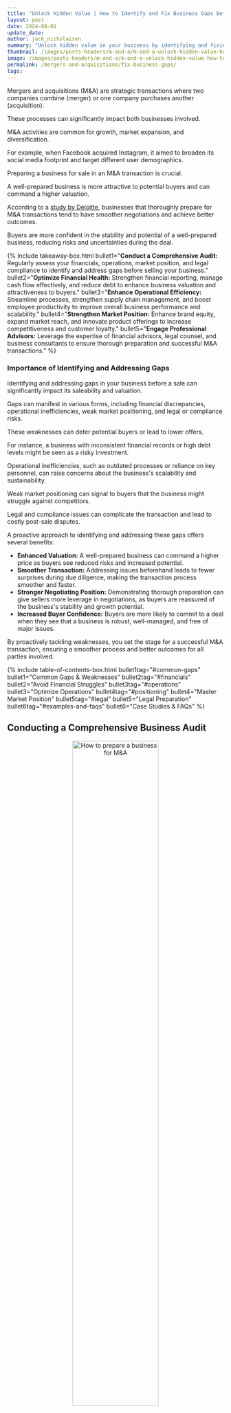 ```yaml
---
title: "Unlock Hidden Value | How to Identify and Fix Business Gaps Before a Sale"
layout: post
date: 2024-08-01
update_date: 
author: jack_nicholaisen
summary: "Unlock hidden value in your business by identifying and fixing gaps before a sale. Enhance valuation, streamline processes, and ensure a successful transaction."
thumbnail: /images/posts-headers/m-and-a/m-and-a-unlock-hidden-value-how-to-identify-and-fix-business-gaps-before-a-sale-header.png
image: /images/posts-headers/m-and-a/m-and-a-unlock-hidden-value-how-to-identify-and-fix-business-gaps-before-a-sale-header.png
permalink: /mergers-and-acquisitions/fix-business-gaps/
tags: 
---
```


Mergers and acquisitions (M&A) are strategic transactions where two companies combine (merger) or one company purchases another (acquisition). 

These processes can significantly impact both businesses involved. 

M&A activities are common for growth, market expansion, and diversification. 

For example, when Facebook acquired Instagram, it aimed to broaden its social media footprint and target different user demographics.

Preparing a business for sale in an M&A transaction is crucial. 

A well-prepared business is more attractive to potential buyers and can command a higher valuation. 

According to a <a href="https://www.deloitte.com/an/en/services/tax/services/m-and-a-tax-due-diligence-tax-structuring.html" target="_blank">study by Deloitte</a>, businesses that thoroughly prepare for M&A transactions tend to have smoother negotiations and achieve better outcomes. 

Buyers are more confident in the stability and potential of a well-prepared business, reducing risks and uncertainties during the deal.

{% include takeaway-box.html bullet1="<b>Conduct a Comprehensive Audit:</b> Regularly assess your financials, operations, market position, and legal compliance to identify and address gaps before selling your business." bullet2="<b>Optimize Financial Health:</b> Strengthen financial reporting, manage cash flow effectively, and reduce debt to enhance business valuation and attractiveness to buyers." bullet3="<b>Enhance Operational Efficiency:</b> Streamline processes, strengthen supply chain management, and boost employee productivity to improve overall business performance and scalability." bullet4="<b>Strengthen Market Position:</b> Enhance brand equity, expand market reach, and innovate product offerings to increase competitiveness and customer loyalty." bullet5="<b>Engage Professional Advisors:</b> Leverage the expertise of financial advisors, legal counsel, and business consultants to ensure thorough preparation and successful M&A transactions." %}

### Importance of Identifying and Addressing Gaps

Identifying and addressing gaps in your business before a sale can significantly impact its saleability and valuation. 

Gaps can manifest in various forms, including financial discrepancies, operational inefficiencies, weak market positioning, and legal or compliance risks. 

These weaknesses can deter potential buyers or lead to lower offers.

For instance, a business with inconsistent financial records or high debt levels might be seen as a risky investment. 

Operational inefficiencies, such as outdated processes or reliance on key personnel, can raise concerns about the business's scalability and sustainability.

Weak market positioning can signal to buyers that the business might struggle against competitors.

Legal and compliance issues can complicate the transaction and lead to costly post-sale disputes.

A proactive approach to identifying and addressing these gaps offers several benefits:

- **Enhanced Valuation:** A well-prepared business can command a higher price as buyers see reduced risks and increased potential.
- **Smoother Transaction:** Addressing issues beforehand leads to fewer surprises during due diligence, making the transaction process smoother and faster.
- **Stronger Negotiating Position:** Demonstrating thorough preparation can give sellers more leverage in negotiations, as buyers are reassured of the business's stability and growth potential.
- **Increased Buyer Confidence:** Buyers are more likely to commit to a deal when they see that a business is robust, well-managed, and free of major issues.

By proactively tackling weaknesses, you set the stage for a successful M&A transaction, ensuring a smoother process and better outcomes for all parties involved.

{% include table-of-contents-box.html bullet1tag="#common-gaps" bullet1="Common Gaps & Weaknesses" bullet2tag="#financials" bullet2="Avoid Financial Struggles" bullet3tag="#operations" bullet3="Optimize Operations" bullet4tag="#positioning" bullet4="Master Market Position" bullet5tag="#legal" bullet5="Legal Preparation" bullet6tag="#examples-and-faqs" bullet6="Case Studies & FAQs" %}

## Conducting a Comprehensive Business Audit

<center>
<img alt="How to prepare a business for M&A" src="/images/content/audit.png" title="Business audit checklist before selling" style="width: 63%; height: 63%">
</center>

### Financial Health Check

A thorough financial health check is the cornerstone of preparing your business for sale. 

Start by assessing your financial statements and cash flow. 

Review your balance sheet, income statement, and cash flow statement to ensure they reflect the true financial status of your business. 

Consistent and accurate financial records build trust with potential buyers.

Ensuring your financial records are up-to-date and precise is crucial.

Inaccurate or outdated records can raise red flags during the due diligence process.

Regular audits and bookkeeping help maintain this accuracy.

Using tools like QuickBooks or Xero can streamline this process and ensure you keep accurate records.

A well-managed financial system also highlights your business’s profitability and growth potential.

According to a <a href="https://hbr.org/2011/03/the-big-idea-the-new-ma-playbook" target="_blank">Harvard Business Review article</a>, businesses with transparent financials are more likely to attract buyers and secure better deals.

### Operational Efficiency Analysis

Next, evaluate your business processes and workflows.

Identify bottlenecks and inefficiencies that could hinder productivity.

An efficient operation not only improves your bottom line but also makes your business more attractive to potential buyers.

Conduct a detailed analysis of your operations.

Look for areas where processes can be streamlined or automated.

For example, integrating software solutions like <a href="https://slack.com/" target="_blank">Slack</a> for communication or <a href="https://trello.com/" target="_blank">Trello</a> for project management can significantly improve efficiency.

Operational efficiency translates to cost savings and higher productivity, which are appealing to buyers.

A report by <a href="https://www.ey.com/en_gl/insights/strategy/digital-investment-report" target="_blank">EY Parthenon</a> found that businesses investing in digital tools and process improvements see a substantial increase in operational performance and value.

### Market Position and Competitive Analysis

Review your market share and the competitive landscape. 

Understanding where your business stands in the market helps identify strengths and areas for improvement. 

Analyze your competitors and determine what sets your business apart.

Customer perceptions and brand positioning are also vital.

Use surveys and feedback tools to gather insights on how customers view your brand.

Tools like <a href="https://www.surveymonkey.com/" target="_blank">SurveyMonkey</a> can be helpful in collecting and analyzing customer feedback.

Enhancing your market position makes your business more appealing.

Buyers look for companies with a strong brand and a loyal customer base.

According to <a href="https://www.deloitte.com/an/en/services/tax/services/m-and-a-tax-due-diligence-tax-structuring.html" target="_blank">Deloitte</a>, businesses with a solid market position and clear value proposition tend to perform better in M&A transactions.

### Legal and Compliance Review

Ensure all legal documents are in order.

This includes contracts, leases, intellectual property documents, and any other legal agreements.

Verifying compliance with industry regulations is also essential.

Non-compliance can lead to fines and legal issues, which can deter buyers.

Conduct regular legal audits to identify and address any potential issues.

Hiring a legal expert or using legal management software like <a href="https://www.clio.com/" target="_blank">Clio</a> can help streamline this process.

Having a clean legal and compliance record provides peace of mind to buyers.
<a id="common-gaps"> 

It shows that the business is well-managed and free from legal entanglements.

Our <a href="https://www.businessinitiative.org/mergers-and-acquisitions/sale-readiness-checklist/" target="_blank">Sale Readiness Checklist</a> highlights the importance of legal readiness in making a business more attractive and easier to sell.

## Identifying Common Gaps and Weaknesses

<center>
<img alt="Key areas to assess before selling a business" src="/images/content/mind-the-gap.png" title="How to conduct a financial audit before selling a business" style="width: 63%; height: 63%">
</center>

### Financial Discrepancies

Financial discrepancies are one of the most common issues that can affect the sale of a business. 

Common financial red flags include inconsistent or inaccurate financial statements, unexplained variances in revenue and expenses, and high levels of debt. 

These discrepancies can significantly impact buyer confidence and valuation.

Buyers look for businesses with clear, transparent financial records.

Inaccurate or misleading financial information can raise doubts about the business’s profitability and future prospects.

According to a <a href="https://hbr.org/2011/03/the-big-idea-the-new-ma-playbook" target="_blank">Harvard Business Review article</a>, buyers are more likely to negotiate lower prices or walk away from deals if they discover financial irregularities during due diligence.

**Key Financial Red Flags:**
- Inconsistent revenue reports
- Unexplained expenses
- High debt levels
- Poor cash flow management

Addressing these financial gaps involves regular audits, transparent reporting, and effective debt management.

Using financial management tools like <a href="https://quickbooks.intuit.com/" target="_blank">QuickBooks</a> or <a href="https://www.xero.com/" target="_blank">Xero</a> can help maintain accurate records and improve overall financial health.

### Operational Inefficiencies

Operational inefficiencies can severely impact a business’s scalability and integration, making it less attractive to potential buyers.

Common areas where businesses often fall short include outdated processes, reliance on manual tasks, and inadequate technology infrastructure.

Operational inefficiencies lead to higher costs and lower productivity.

For example, businesses that rely on manual inventory management may face stockouts or overstocking, leading to lost sales or increased holding costs.

Implementing modern solutions like <a href="https://www.sap.com/index.html" target="_blank">SAP</a> or <a href="https://www.oracle.com/" target="_blank">Oracle</a> for enterprise resource planning can streamline operations and enhance efficiency.

**Common Operational Inefficiencies:**
- Manual processes
- Outdated technology
- Poor supply chain management
- Inadequate employee training

By addressing these inefficiencies, businesses can improve productivity and reduce operational costs, making them more attractive to buyers.

A study by <a href="https://www.ey.com/en_gl/insights/strategy/digital-investment-report" target="_blank">EY Parthenon</a> found that businesses investing in digital tools and process improvements see a significant increase in operational performance and value.

### Market Positioning Issues

Weak market positioning can deter potential buyers as it indicates the business may struggle to compete in its industry.

Signs of weak market positioning include declining market share, poor customer perceptions, and lack of brand recognition.

Market positioning issues can result from inadequate marketing strategies, ineffective customer engagement, or failure to innovate.

For example, a business that doesn’t keep up with market trends or customer preferences may lose relevance.

Conducting a thorough market analysis and leveraging tools like <a href="https://www.surveymonkey.com/" target="_blank">SurveyMonkey</a> to gather customer feedback can provide valuable insights.

**Signs of Weak Market Positioning:**
- Declining market share
- Negative customer feedback
- Lack of brand visibility
- Inadequate marketing strategies

Enhancing market positioning involves strengthening brand equity, improving customer engagement, and staying ahead of industry trends.

According to <a href="https://www.deloitte.com/an/en/services/tax/services/m-and-a-tax-due-diligence-tax-structuring.html" target="_blank">Deloitte</a>, businesses with a strong market position and clear value proposition are more attractive to buyers and tend to perform better in M&A transactions.

<p>
<b>➤ MORE: </b> <a href="https://www.businessinitiative.org/business-tips/usp-unique-selling-proposition/" target="_blank">Develop a USP to separate yourself from the pack & attract loyal customers!
</a>
</p>

### Legal and Compliance Risks

Legal and compliance risks can complicate M&A transactions and deter potential buyers.

Typical legal issues in M&A include unresolved lawsuits, unclear ownership of intellectual property, and non-compliance with industry regulations.

Clear and compliant legal standing is essential for a smooth transaction.

Legal issues can lead to costly disputes and delay the sale process.

Ensuring all legal documents are in order and verifying compliance with relevant regulations is crucial.

Using legal management software like <a href="https://www.clio.com/" target="_blank">Clio</a> can help manage and track legal obligations.

**Typical Legal Issues in M&A:**
- Unresolved lawsuits
- Unclear IP ownership
- Non-compliance with regulations
- Incomplete legal documentation
<a id="financials"> 

Addressing legal and compliance risks provides peace of mind to buyers and smoothens the transaction process.

Our breakdown on <a href="https://www.businessinitiative.org/mergers-and-acquisitions/due-diligence/litigation-and-legal/" target="_blank">Legal Due Diligence in M&A</a> highlights the importance of legal readiness in making a business more attractive and easier to sell.

## Strategies for Addressing Financial Gaps

<center>
<img alt="Financial indicators to monitor before selling a business" src="/images/content/brainstorming.png" title="How to optimize financial health before a business sale" style="width: 63%; height: 63%">
</center>

### Strengthening Financial Reporting

Strengthening financial reporting is critical for any business preparing for sale.

Implementing robust financial reporting systems ensures accuracy and transparency.

Use tools like <a href="https://quickbooks.intuit.com/" target="_blank">QuickBooks</a> or <a href="https://www.xero.com/" target="_blank">Xero</a> to streamline your financial processes.

These systems help maintain precise records and provide detailed insights into your financial health.

Regular financial audits and reviews are essential.

Conducting internal audits periodically helps identify discrepancies and areas needing improvement.

Hiring an external auditor can offer an unbiased view of your financial statements.

This not only increases credibility but also builds trust with potential buyers.

According to a <a href="https://hbr.org/2011/03/the-big-idea-the-new-ma-playbook" target="_blank">Harvard Business Review article</a>, businesses with transparent and accurate financial reporting attract more buyers and secure better deals.

**Benefits of Strengthening Financial Reporting:**
- Enhanced accuracy and transparency
- Increased buyer confidence
- Better valuation and negotiation leverage

### Improving Cash Flow Management

Cash flow is the lifeblood of any business.

Optimizing cash flow management ensures you have sufficient liquidity to meet your obligations and invest in growth opportunities.

Start by forecasting your cash flow to anticipate and manage cash needs.

Tools like <a href="https://floatapp.com/" target="_blank">Float</a> can help create accurate cash flow projections.

Strategies for optimizing cash flow include tightening your receivables process, managing payables strategically, and reducing unnecessary expenses.

Encourage customers to pay promptly by offering discounts for early payments.

Negotiate extended payment terms with suppliers to maintain a healthy cash flow.

According to <a href="https://www.investopedia.com/terms/c/cashflow.asp" target="_blank">Investopedia</a>, businesses with strong cash flow management are more attractive to buyers because they demonstrate financial stability and operational efficiency.

**Key Cash Flow Management Strategies:**
1. Tighten receivables process

2. Manage payables strategically

3. Reduce unnecessary expenses

Improving cash flow management ensures your business remains liquid and financially stable, making it more appealing to potential buyers.

### Reducing Debt and Improving Creditworthiness

High levels of debt can deter potential buyers.

Reducing business debt enhances your creditworthiness and financial stability.

Start by assessing your current debt levels and identifying areas where you can cut costs.

Consider refinancing high-interest debt to reduce interest expenses.

Develop a debt reduction plan.

Prioritize paying off high-interest debts first, then gradually eliminate other debts.

Maintaining a healthy debt-to-equity ratio is crucial.

This article from <a href="https://www.forbes.com/advisor/credit-score/business-credit-scores/" target="_blank">Forbes</a> suggests that businesses with lower debt levels and better credit profiles attract more buyers and secure better terms during the sale.

**Steps to Reduce Debt:**
1. Assess current debt levels

2. Refinance high-interest debt

3. Prioritize debt repayment

Improving your business's credit profile involves consistent, timely payments and maintaining low credit utilization.

This boosts your credit score and demonstrates financial responsibility, which is highly attractive to buyers.

**Benefits of Reducing Debt and Improving Creditworthiness:**
- Enhanced financial stability
- Increased buyer interest
- Better sale terms and valuation
<a id="operations"> 

By focusing on strengthening financial reporting, improving cash flow management, and reducing debt, you can address financial gaps effectively.

These strategies not only prepare your business for a successful sale but also enhance its overall financial health and attractiveness to buyers.

## Enhancing Operational Efficiency

<center>
<img alt="How to automate business processes for efficiency" src="/images/content/manufacturing.png" title="Streamlining business processes before a sale" style="width: 63%; height: 63%">
</center>

### Streamlining Business Processes

Streamlining business processes is crucial for improving operational efficiency.

Start by identifying and eliminating inefficiencies in your current workflows.

This can be done through a thorough process audit.

Look for bottlenecks, redundant tasks, and areas where manual processes can be automated.

According to <a href="https://www.ey.com/en_gl/insights/strategy/digital-investment-report" target="_blank">EY Parthenon</a>, businesses that adopt digital tools and automation see significant improvements in productivity and cost savings.

**Steps to Streamline Processes:**
1. Conduct a process audit

2. Identify bottlenecks and redundant tasks

3. Automate manual processes using tools like <a href="https://trello.com/" target="_blank">Trello</a> or <a href="https://asana.com/" target="_blank">Asana</a>

Implementing best practices and automation can lead to significant time and cost savings.

For example, automating invoicing and payment processes can reduce errors and ensure timely payments, enhancing overall cash flow management.

By streamlining operations, you create a more efficient and scalable business model, which is highly attractive to potential buyers.

**Benefits of Streamlining Business Processes:**
1. Increased productivity

2. Reduced operational costs

3. Enhanced scalability

### Strengthening Supply Chain Management

Effective supply chain management is essential for operational efficiency.

Evaluate your current supply chain to identify areas for optimization.

This includes assessing supplier reliability, inventory management, and logistics.

Building resilience and reliability into your supply chain ensures that your business can withstand disruptions.

Diversifying suppliers and maintaining adequate inventory levels can prevent stockouts and reduce dependency on single sources.

Using tools like <a href="https://www.sap.com/index.html" target="_blank">SAP</a> for supply chain management can help monitor and optimize supply chain performance.

**Key Areas for Supply Chain Optimization:**
1. Supplier reliability

2. Inventory management

3. Logistics efficiency

Strengthening your supply chain not only improves operational efficiency but also enhances customer satisfaction by ensuring timely delivery of products.

According to a study from <a href="https://www2.deloitte.com/us/en/pages/operations/solutions/supply-chain-strategy-operations-services.html" target="_blank">Deloitte</a>, businesses with robust supply chain management practices experience fewer disruptions and achieve higher operational efficiency.

**Benefits of Strengthening Supply Chain Management:**
1. Increased reliability and resilience

2. Improved inventory management

3. Enhanced customer satisfaction

### Improving Employee Productivity and Morale

Employee productivity and morale directly impact operational efficiency.

Investing in employee training and development programs can significantly boost productivity.

Provide regular training sessions to keep employees updated on the latest industry trends and best practices.

Platforms like <a href="https://www.linkedin.com/learning/" target="_blank">LinkedIn Learning</a> offer a wide range of courses that can help employees enhance their skills.

Creating a positive and productive workplace culture is equally important.

Recognize and reward employee achievements to boost morale.

Encourage open communication and provide opportunities for career growth.

According to <a href="https://www.gallup.com/workplace/236927/employee-engagement-drives-growth.aspx" target="_blank">Gallup</a>, businesses with highly engaged employees experience 21% higher profitability.

**Strategies for Improving Employee Productivity and Morale:**
1. Invest in training and development programs

2. Recognize and reward achievements

3. Foster a positive workplace culture

Improving employee productivity and morale not only enhances operational efficiency but also creates a more dynamic and motivated workforce.

This can lead to higher retention rates and attract potential buyers who value a strong and committed team.

**Benefits of Improving Employee Productivity and Morale:**
1. Increased productivity

2. Higher employee engagement and retention

3. Enhanced business attractiveness to buyers
<a id="positioning"> 

By streamlining business processes, strengthening supply chain management, and improving employee productivity and morale, you can significantly enhance operational efficiency.

These strategies not only prepare your business for a successful sale but also contribute to its long-term growth and success.

## Strengthening Market Position

<center>
<img alt="How to strengthen market position before selling" src="/images/content/overtake.png" title="Competitive analysis for business sale preparation" style="width: 63%; height: 63%">
</center>

### Enhancing Brand Equity

Enhancing brand equity involves building and maintaining a strong brand image.

A strong brand resonates with customers and distinguishes your business from competitors.

Start by defining your brand’s <a href="https://www.businessinitiative.org/business-tips/usp-unique-selling-proposition/" target="_blank">unique value proposition</a>.

What makes your business special? 

Use this to craft a compelling brand story.

Effective marketing and public relations strategies play a crucial role in enhancing brand equity.

Consistent messaging across all channels helps build a recognizable and trustworthy brand.

Engage with your audience through social media, email marketing, and public relations campaigns.

According to a <a href="https://www.nielsen.com/insights/2015/global-trust-in-advertising-2015/" target="_blank">Nielsen report</a>, 83% of consumers say they completely or somewhat trust the recommendations of friends and family. 

These credible referrences then lead directly to sales which boost reputation.

**Key Strategies for Enhancing Brand Equity:**
- Define your unique value proposition
- Maintain consistent messaging
- Engage with your audience through multiple channels

By enhancing brand equity, you increase customer loyalty and brand recognition, which can significantly <a href="https://www.businessinitiative.org/business-tips/customer-loyalty/" target="_blank">boost your business's appeal to potential buyers</a>.

**Benefits of Enhancing Brand Equity:**
- Increased customer loyalty
- Higher brand recognition
- Greater business valuation

### Expanding Market Reach

Expanding market reach involves exploring new markets and customer segments.

This can be achieved by diversifying your product or service offerings or by entering new geographic markets.

Conduct market research to identify potential opportunities and tailor your strategies accordingly.

Leveraging digital marketing and e-commerce is essential for expanding market reach.

Utilize tools like Google Analytics to understand customer behavior and preferences.

Invest in search engine optimization (SEO) and social media marketing to increase your online presence.

According to a <a href="https://www.statista.com/topics/1176/online-advertising/" target="_blank">Statista report</a>, digital advertising spending in the U.S. is projected to reach $450 billion by 2028, reflecting its growing importance in reaching new customers.

**Key Strategies for Expanding Market Reach:**
1. Conduct market research

2. Diversify product or service offerings

3. Invest in digital marketing and e-commerce

Expanding your market reach not only increases revenue but also enhances your business's growth potential, making it more attractive to buyers.

**Benefits of Expanding Market Reach:**
1. Increased revenue

2. Enhanced growth potential

3. Greater attractiveness to buyers

### Innovating Product and Service Offerings

Innovating product and service offerings is crucial for staying competitive and meeting market demand.

Continuous improvement and innovation ensure that your business remains relevant and appealing to customers.

Regularly review your product or service portfolio and identify areas for enhancement or expansion.

Aligning offerings with market demand requires staying informed about industry trends and customer preferences.

Use tools like <a href="https://www.surveymonkey.com/" target="_blank">SurveyMonkey</a> to gather feedback and insights from your customers.

Implementing their suggestions can lead to more customer-centric innovations.

**Key Strategies for Innovating Offerings:**
1. Regularly review and update product/service portfolio

2. Gather and act on customer feedback

3. Stay informed about industry trends

Innovation drives customer satisfaction and loyalty, which are critical for long-term success.

Here’s a similar statistic based on the provided article:

A report from <a href="https://www.pwc.com/gx/en/industries/consumer-markets/consumer-insights-survey.html" target="_blank">PwC</a> reveals that 55% of consumers rank search engines as their top source for pre-purchase information, highlighting the critical role of online search in consumer decision-making.

**Benefits of Innovating Product and Service Offerings:**
1. Increased customer satisfaction and loyalty

2. Enhanced competitiveness

3. Sustained business growth
<a id="legal"> 

By enhancing brand equity, expanding market reach, and innovating product and service offerings, you strengthen your market position.

These strategies not only prepare your business for a successful sale but also contribute to its long-term growth and resilience.

## Ensuring Legal and Compliance Readiness

<center>
<img alt="Importance of legal audits in M&A transactions" src="/images/content/legal-binding.png" title="Legal documentation checklist for selling a business" style="width: 63%; height: 63%">
</center>

### Conducting Legal Audits

Conducting regular legal audits is essential for ensuring your business is legally sound and ready for a sale.

Legal audits involve a thorough review of all legal documents, contracts, and compliance records.

Regular legal health checks can help identify and address potential legal issues proactively, preventing costly disputes during the sale process.

Legal audits should cover all aspects of your business, including employment contracts, supplier agreements, and customer contracts.

Hiring an experienced legal professional or using legal management software like <a href="https://www.clio.com/" target="_blank">Clio</a> can streamline this process.

Our <a href="https://www.businessinitiative.org/mergers-and-acquisitions/sale-readiness-checklist/" target="_blank">Sale Readiness Checklist</a> shows how businesses that conduct regular legal audits are better prepared for M&A transactions and face fewer legal hurdles.

**Key Steps in Conducting Legal Audits:**
1. Review all contracts and agreements

2. Ensure compliance with industry regulations

3. Address any potential legal issues proactively

By conducting regular legal audits, you ensure your business is legally compliant and reduce the risk of legal complications during the sale.

**Benefits of Conducting Legal Audits:**
1. Increased legal compliance

2. Reduced risk of legal disputes

3. Smoother M&A transactions

### Strengthening Compliance Framework

Strengthening your compliance framework is crucial for maintaining legal and regulatory compliance.

Implementing robust compliance policies ensures that your business adheres to all relevant laws and regulations.

This includes industry-specific regulations, labor laws, and environmental standards.

Training employees on compliance standards is vital.

Regular training sessions can help employees understand and adhere to compliance policies.

Using training platforms like <a href="https://www.linkedin.com/learning/" target="_blank">LinkedIn Learning</a> can provide comprehensive compliance training for your team.

According to our <a href="https://www.businessinitiative.org/mergers-and-acquisitions/risk-mitigation/" target="_blank">Guide to Risk Management</a>, businesses with strong compliance frameworks are better equipped to manage regulatory risks and avoid penalties.

**Key Strategies for Strengthening Compliance Framework:**
1. Implement robust compliance policies

2. Conduct regular employee training

3. Monitor and update compliance practices

A strong compliance framework not only ensures legal adherence but also enhances your business's reputation and attractiveness to buyers.

**Benefits of Strengthening Compliance Framework:**
1. Improved regulatory adherence

2. Enhanced business reputation

3. Increased attractiveness to buyers

### Securing Intellectual Property

Securing intellectual property (IP) is critical for <a href="https://www.businessinitiative.org/corporation/intellectual-property/" target="_blank">protecting your business's valuable assets</a>.

Intellectual property includes patents, trademarks, and copyrights.

Protecting these assets is essential for maintaining your business's competitive edge and value.

Start by identifying all your business's IP assets.

This includes inventions, brand names, logos, and proprietary content.

Protect these assets through appropriate legal measures, such as registering patents and trademarks.

Tools like <a href="https://www.legalzoom.com/" target="_blank">LegalZoom</a> can help with the registration process.

The importance of IP in business valuation cannot be overstated.

According to a <a href="https://www.linkedin.com/pulse/strategic-value-patents-diversifying-organization-resilience-oxche/" target="_blank">Linkedin</a>, businesses with well-protected IP assets have higher valuations and attract more buyers.

Buyers view IP as a valuable asset that can provide a competitive advantage and drive future growth.

**Key Steps in Securing Intellectual Property:**
1. Identify all IP assets

2. Register patents, trademarks, and copyrights

3. Monitor and enforce IP rights

Securing your IP assets ensures they remain protected and enhances your business's overall value and attractiveness to potential buyers.

**Benefits of Securing Intellectual Property:**
1. Protection of valuable assets

2. Increased business valuation

3. Enhanced competitive edge

By conducting legal audits, strengthening your compliance framework, and securing intellectual property, you can ensure your business is legally and compliance-ready for a sale.

These strategies not only prepare your business for a successful M&A transaction but also enhance its overall value and attractiveness to buyers.

## Engaging Professional Advisors

<center>
<img alt="Role of financial advisors in business sales" src="/images/content/financial-planning.png" title="Importance of expert guidance in business transactions" style="width: 63%; height: 63%">
</center>

### Role of Financial Advisors and Accountants

Engaging financial advisors and accountants is crucial when preparing your business for sale.

Expert financial guidance ensures your business is in top financial health, making it more attractive to buyers.

Financial advisors help optimize your financial statements, manage cash flow, and reduce debt.

They also assist in creating accurate financial projections that appeal to potential buyers.

Selecting the right financial advisors is essential.

Look for advisors with experience in your industry and a proven track record in M&A transactions.

According to an article from <a href="https://hbr.org/2011/03/the-big-idea-the-new-ma-playbook" target="_blank">Harvard Business Review</a>, businesses that work with experienced financial advisors tend to secure better deals and face fewer financial surprises during the sale process.

**Key Benefits of Engaging Financial Advisors:**
- Optimized financial statements
- Improved cash flow management
- Accurate financial projections

**Selecting the Right Financial Advisors:**
- Seek industry experience
- Check track records in M&A
- Ensure a good fit with your business

Engaging financial advisors and accountants not only enhances your financial health but also boosts buyer confidence and helps secure better sale terms.

**Benefits of Financial Advisors and Accountants:**
- Enhanced financial health
- Increased buyer confidence
- Better sale terms

### Benefits of Legal Counsel

Navigating the legal complexities of an M&A transaction requires professional legal counsel.

Experienced M&A lawyers can help you understand the legal implications of the sale, draft and review contracts, and ensure compliance with relevant regulations.

They also assist in identifying and addressing potential legal risks.

Choosing experienced M&A lawyers is critical.

Look for legal counsel with a deep understanding of your industry and a history of successful M&A transactions.

A study from <a href="https://www.deloitte.com/an/en/services/tax/services/m-and-a-tax-due-diligence-tax-structuring.html" target="_blank">Deloitte</a> found that businesses with professional legal support are better equipped to handle legal challenges and ensure a smoother transaction process.

**Key Benefits of Engaging Legal Counsel:**
- Understanding legal implications
- Drafting and reviewing contracts
- Ensuring regulatory compliance

**Tips for Choosing the Right M&A Lawyers:**
- Look for industry expertise
- Check track records in M&A
- Ensure good communication

Engaging professional legal counsel not only mitigates legal risks but also ensures a smooth and legally sound transaction.

**Benefits of Legal Counsel:**
- Mitigated legal risks
- Smooth transaction process
- Enhanced legal compliance

### Leveraging Business Consultants

Business consultants bring valuable external perspectives to identify and address gaps in your business.

They can offer insights into operational inefficiencies, market positioning issues, and strategic growth opportunities.

External business consulting helps you prepare your business for sale by ensuring it is attractive and ready for potential buyers.

The value of external business consulting lies in their ability to provide objective assessments and actionable recommendations.

Business consultants use tools and methodologies like SWOT analysis and market research to identify strengths, weaknesses, opportunities, and threats.

According to <a href="https://www.bedestined.com/insights/leverage-industry-insights-for-maximum-business-value/" target="_blank">Be Destined</a>, businesses that leverage external consulting see improved performance and higher valuations.

**Key Benefits of Leveraging Business Consultants:**
1. Objective business assessments

2. Actionable recommendations

3. Improved operational efficiency

**How Consultants Identify and Address Gaps:**
- Conduct SWOT analysis
- Perform market research
- Recommend strategic improvements

Engaging business consultants ensures that your business is well-prepared for sale, making it more attractive to buyers and increasing its overall value.

**Benefits of Business Consultants:**
1. Improved business performance

2. Higher valuations

3. Increased attractiveness to buyers
<a id="examples-and-faqs"> 

By engaging financial advisors, legal counsel, and business consultants, you can ensure your business is thoroughly prepared for sale.

These professionals provide expert guidance, mitigate risks, and enhance the overall value and attractiveness of your business to potential buyers.

## Case Studies and Success Stories

<center>
<img alt="Successful integration strategies in M&A" src="/images/content/success-favors-the-prepared.png" title="Real-life examples of business sale preparation" style="width: 63%; height: 63%">
</center>

By examining both successful and failed M&A deals, you can glean valuable lessons to prepare effectively for your own business transactions.

Successful M&A preparation involves thorough financial reporting, strong market positioning, operational efficiency, and strategic planning.

Avoiding common pitfalls such as cultural clashes, overvaluation, and integration challenges can lead to more favorable outcomes.

### Real-Life Examples of Successful M&A Preparation

Real-life examples of successful M&A preparation provide valuable insights into the strategies that lead to favorable outcomes.

<center>
<img alt="How Microsoft acquired LinkedIn successfully" src="/images/content/microsoft-linkedin.png" title="What we can learn from failed business mergers" style="width: 63%; height: 63%">
</center>

One notable example is the acquisition of <a href="https://www.forbes.com/sites/grantfeller/2016/06/14/this-is-the-real-reason-microsoft-bought-linkedin/" target="_blank">LinkedIn by Microsoft</a>.

This $26.2 billion deal in 2016 was successful due to LinkedIn's thorough preparation and robust business model.

LinkedIn had a clear market position, strong brand equity, and solid financial health.

These factors made the company an attractive acquisition target for Microsoft, which sought to expand its professional networking capabilities.

Key strategies in LinkedIn's preparation included:
- **Strong Financial Reporting:** LinkedIn maintained accurate and transparent financial records, boosting buyer confidence.
- **Market Positioning:** LinkedIn's established brand and large user base added significant value.
- **Operational Efficiency:** The company optimized its processes, ensuring scalability and smooth integration post-acquisition.

<center>
<img alt="Case studies of successful business sales" src="/images/content/disney-pixar.png" title="How to make your business more appealing to investors" style="width: 63%; height: 63%">
</center>

Another example is Disney's acquisition of Pixar in 2006.

<a href="https://brandpoets.com/2023/07/25/the-disney-pixar-merger-a-deep-dive-into-one-of-the-biggest-corporate-mergers-of-all-time/" target="_blank">Disney paid $7.4 billion to acquire Pixar</a>, aiming to revitalize its animation division.

Pixar's innovative culture, strong intellectual property portfolio, and efficient operations made it an ideal acquisition.

Disney's strategic move to maintain Pixar's operational independence post-acquisition ensured continued creativity and productivity.

**Key Takeaways:**
- **Thorough Preparation:** Accurate financial records and strong market positioning attract buyers.
- **Operational Efficiency:** Streamlined processes enhance scalability and integration.
- **Strategic Independence:** Maintaining operational independence can preserve company culture and innovation.

### Lessons Learned from Failed M&A Deals

Learning from failed M&A deals is equally, if not more important. 

<center>
<img alt="Lessons from AOL and Time Warner merger failure" src="/images/content/aol-time-warner.png" title="Engaging professional advisors for business sale
" style="width: 63%; height: 63%">
</center>

One infamous example is the merger of <a href="https://fortune.com/2015/01/10/15-years-later-lessons-from-the-failed-aol-time-warner-merger/" target="_blank">AOL and Time Warner</a> in 2000. 

Valued at $165 billion, this merger is often cited as **one of the worst in history**. 

The deal failed due to several key issues:
- **Cultural Clash:** The vastly different corporate cultures of AOL and Time Warner led to significant conflicts and inefficiencies.
- **Overvaluation:** AOL was overvalued during the dot-com bubble, leading to inflated expectations and eventual disappointment.
- **Integration Challenges:** The companies struggled to integrate operations, resulting in poor synergy and financial losses.

<center>
<img alt="Lessons from successful M&A deals" src="/images/content/logos/sprint-t-mobile-merger.png" title="How to fix business gaps for maximum value" style="width: 63%; height: 63%">
</center>

Another example is the attempted merger between <a href="https://www.cnet.com/tech/mobile/t-mobiles-sprint-merger-officially-approved-by-fcc/" target="_blank">Sprint and T-Mobile</a> in 2014, which failed due to regulatory hurdles and strategic misalignment.

The deal faced strong opposition from regulatory bodies concerned about reduced competition in the telecom industry.

Additionally, the companies had different strategic visions, making it difficult to align their operations and goals.

**Common Pitfalls and How to Avoid Them:**
- **Cultural Compatibility:** Ensure cultural alignment between merging companies to avoid conflicts.
- **Realistic Valuation:** Conduct thorough due diligence to avoid overvaluation and inflated expectations.
- **Integration Planning:** Develop a detailed integration plan to address potential operational challenges.

## FAQs - Frequently Asked Questions About Ensuring Your Business is Optimized to Sell

<center>
<img alt="Business FAQs" src="/images/content/faqs-section.png" title="Common Business Questions" style="width: 63%; height: 63%">
</center>

<br>

<link rel="stylesheet" href="/assets/css/faq-styles.css">

{% include faq-template.html faq_data="faq_mergers_and_acquisitions_unlock_hidden_value_fix_business_gaps_pre_sale" %}

<br>

## In Summary...

In this article, we explored the critical steps to identifying and addressing business gaps before a sale.

We discussed the importance of conducting a comprehensive business audit, identifying common gaps and weaknesses, and implementing strategies to address financial, operational, and market positioning issues.

We also highlighted the significance of ensuring legal and compliance readiness, engaging professional advisors, and learning from real-life case studies and success stories.

Preparing your business for a successful sale requires a proactive, growth-oriented approach.

By thoroughly addressing gaps and strengthening your business's overall health, you enhance its value and attractiveness to potential buyers.

The benefits of such preparation are manifold, including higher valuation, smoother transactions, and increased buyer confidence.

As you embark on this journey, remember that thorough preparation is the key to unlocking hidden value and achieving the best possible outcome in an M&A transaction.

<center>
<img alt="Enhancing brand recognition for business growth" src="/images/content/road-to-success.png" title="How to achieve a successful business transaction" style="width: 63%; height: 63%">
</center>

We encourage all business owners to take the first step by conducting a self-assessment.

Identify areas where your business may have gaps and start working on strategies to address them.

Use the tools and examples provided in our <a href="https://www.businessinitiative.org/mergers-and-acquisitions/due-diligence/checklist/" target="_blank">Due Diligence Checklist</a> as a guide to help you through the process.

### Invitation to Seek Professional Assistance

For those seeking professional guidance, Business Initiative offers expert advisory services tailored to your needs.

Whether you need financial advisors, legal counsel, or business consultants, we have the resources and contacts to assist you.

Visit our website to learn more about our services and <a href="https://calendly.com/businessinitiative/30-minute-consultation-call" target="_blank">schedule a consultation call</a>.

Use our <a href="https://www.businessinitiative.org/contact/" target="_blank">contact form</a> to reach out to us directly.

### Motivational Message for Future Growth

Remember, preparing your business for sale is not just about fixing gaps; it's an opportunity for growth and improvement.

Embrace this process with a positive mindset and view it as a chance to make your business stronger and more resilient.

By doing so, you set the stage for a successful sale and future growth.

For more insights and tips on business growth and M&A strategies, subscribe to our Initiative Newsletter.

Stay connected and follow us on X for the latest updates and expert advice.

Unlock hidden value in your business today.

<a href="https://calendly.com/businessinitiative/30-minute-consultation-call" target="_blank">Schedule a FREE 30-minute consultation</a> with Business Initiative and take the first step towards a successful sale.

<br>
<a href="https://twitter.com/intent/tweet?screen_name=BisInitiative&ref_src=twsrc%5Etfw" class="twitter-mention-button" data-size="large" data-show-count="false">Tweet to @BisInitiative</a><script async src="https://platform.twitter.com/widgets.js" charset="utf-8"></script>
<br>

<iframe src="https://embeds.beehiiv.com/4b55f309-919b-4f27-82e1-28bfbbc3543f" data-test-id="beehiiv-embed" width="100%" height="320" frameborder="0" scrolling="no" style="border-radius: 4px; border: 2px solid #e5e7eb; margin: 0; background-color: transparent;"></iframe>

<br>

## Additional Resources and Information

To help you further explore and address business gaps before a sale, here are some valuable resources and information that can guide you through various aspects of this process:

### Financial Management and Reporting

- <a href="https://hbr.org/2011/03/the-big-idea-the-new-ma-playbook" target="_blank"><b>Harvard Business Review - The Big Idea: The New M&A Playbook</b></a>: An article providing insights into strategic M&A practices and the importance of thorough financial reporting.
  
- <a href="https://www.investopedia.com/terms/c/cashflow.asp" target="_blank"><b>Investopedia - Cash Flow</b></a>: A comprehensive guide on managing cash flow, highlighting its significance in maintaining financial stability and attractiveness to buyers.
  
- <a href="https://www.forbes.com/advisor/credit-score/business-credit-scores/" target="_blank"><b>Forbes - How to Improve Your Business Credit Score</b></a>: Tips and strategies for improving your business creditworthiness, which is crucial for attracting potential buyers.
  
### Operational Efficiency and Improvement

- <a href="https://www.ey.com/en_gl/insights/strategy/digital-investment-report" target="_blank"><b>EY Parthenon - How can your digital investment strategy reach higher returns?</b></a>: A report on the benefits of digital investments and process improvements for operational efficiency.
  
- <a href="https://www.mckinsey.com/capabilities/strategy-and-corporate-finance/our-insights/using-m-and-a-as-a-launchpad-for-transformation" target="_blank"><b>McKinsey & Company - Using M&A as a launchpad for transformation</b></a>: Insights on how businesses can leverage M&A to drive operational improvements and strategic growth.
  
### Market Positioning and Competitive Analysis

- <a href="https://www.deloitte.com/an/en/services/tax/services/m-and-a-tax-due-diligence-tax-structuring.html" target="_blank"><b>Deloitte - The Role of Preparation in M&A Transactions</b></a>: An in-depth look at how proper preparation, including market positioning, can enhance the outcomes of M&A transactions.
  
- <a href="https://www.nielsen.com/insights/2015/global-trust-in-advertising-2015/" target="_blank"><b>Nielsen - Global Trust in Advertising Report</b></a>: A report highlighting the importance of brand equity and customer trust in marketing and advertising.
  
### Legal and Compliance Readiness

- <a href="https://www.businessinitiative.org/mergers-and-acquisitions/sale-readiness-checklist/" target="_blank"><b>Business Initiative - Sale Readiness Checklist for Business</b></a>: A comprehensive checklist to ensure legal and compliance readiness, making your business more attractive to buyers.
  
- <a href="https://www.businessinitiative.org/mergers-and-acquisitions/due-diligence/litigation-and-legal/" target="_blank"><b>Business Initiative - Litigation & Legal Due Diligence</b></a>: A guide on conducting legal audits and ensuring compliance to prevent legal complications during M&A transactions.
  
### Professional Advisory and Consulting

- <a href="https://www.businessinitiative.org/mergers-and-acquisitions/risk-mitigation/" target="_blank"><b>Business Initiative - Essential Risk Mitigation Strategies for Business Transactions</b></a>: Strategies to mitigate risks and ensure a successful M&A transaction.
  
- <a href="https://www.bedestined.com/insights/leverage-industry-insights-for-maximum-business-value/" target="_blank"><b>Be Destined - Leverage Industry Insights for Maximum Business Value</b></a>: How external business consulting can improve performance and increase business value.
  
### Case Studies and Real-Life Examples

- <a href="https://www.forbes.com/sites/grantfeller/2016/06/14/this-is-the-real-reason-microsoft-bought-linkedin/" target="_blank"><b>Forbes - Why Microsoft Bought LinkedIn</b></a>: An analysis of the successful acquisition of LinkedIn by Microsoft, highlighting key strategies and preparation steps.
  
- <a href="https://brandpoets.com/2023/07/25/the-disney-pixar-merger-a-deep-dive-into-one-of-the-biggest-corporate-mergers-of-all-time/" target="_blank"><b>Brand Poets - Disney Pixar: Buena Vista Integration Post-Acquisition</b></a>: A detailed look at Disney's acquisition of Pixar, showcasing successful integration strategies.
  
These resources provide comprehensive information and practical insights to help you effectively identify and address gaps in your business before a sale, ensuring a smoother and more successful M&A transaction.

## Research and Methodology

### Research Approach

The research for this article was conducted using a thorough literature review and analysis of expert opinions. 

The aim was to provide practical insights and actionable strategies for business owners preparing for M&A transactions.

**Literature Review**

A comprehensive literature review was conducted to gather insights from reputable sources on mergers and acquisitions (M&A). 

Key sources included industry reports, academic journals, and business publications. 

The primary focus was on identifying best practices, common challenges, and effective strategies for preparing a business for sale. 

Notable sources included:
- **Harvard Business Review** for insights on strategic M&A practices.
- **Deloitte** reports on M&A transaction preparation and due diligence.
- **McKinsey & Company** for case studies and best practices in M&A.
- **EY Parthenon** for data on digital investments and operational improvements.

**Analysis of Expert Opinions**

In addition to the literature review, expert opinions and reviews from leading professionals in the field were analyzed. 

This included:
- **Financial advisors** on optimizing financial health and reporting.
- **Legal professionals** on ensuring compliance and legal readiness.
- **Business consultants** on operational efficiency and market positioning.

These expert insights were gathered from publicly available sources such as industry publications, professional blogs, and consultancy reports. 

The analysis focused on extracting practical recommendations and real-world examples relevant to the topic.

### Data Collection Methods

**Secondary Data**

Secondary data was the primary source of information for this article. 

The data collection process involved:
- **Reviewing industry reports** and whitepapers from major consultancy firms like Deloitte, McKinsey & Company, and EY Parthenon.
- **Analyzing articles** from business publications such as Harvard Business Review and Forbes to gather expert opinions and case studies.
- **Examining case studies** of notable M&A transactions to identify successful strategies and common pitfalls.

### Data Analysis

The collected data was systematically analyzed to identify key themes and actionable insights. 

The analysis process included:
- **Thematic coding** of literature and expert opinions to categorize best practices and strategies for M&A preparation.
- **Comparative analysis** of case studies to highlight effective approaches and lessons learned from both successful and failed M&A transactions.
- **Synthesis of findings** to provide a coherent narrative and practical recommendations for business owners.

The research methodology employed in this article was designed to provide a well-rounded understanding of the critical steps required to identify and address business gaps before a sale. 

By leveraging a detailed literature review and analysis of expert opinions, the article offers practical, evidence-based strategies to enhance a business's value and attractiveness in M&A transactions. 

The insights and recommendations are grounded in authoritative sources and real-world examples, ensuring their relevance and applicability to business owners preparing for M&A.


<br>
<details>
<summary><b>Sources</b></summary>
<br>
<ul>
    <li><a href="https://hbr.org/2011/03/the-big-idea-the-new-ma-playbook" target="_blank">Harvard Business Review - The Big Idea: The New M&A Playbook</a></li>
    <li><a href="https://www.ey.com/en_gl/insights/strategy/digital-investment-report" target="_blank">EY Parthenon - How can your digital investment strategy reach higher returns?</a></li>
    <li><a href="https://www.businessinitiative.org/mergers-and-acquisitions/sale-readiness-checklist/" target="_blank">Business Initiative - Sale Readiness Checklist for Business - Boost Market Value & Attract Serious Buyers</a></li>
    <li><a href="https://fortune.com/2015/01/10/15-years-later-lessons-from-the-failed-aol-time-warner-merger/" target="_blank">Fortune - Why the AOL-Time Warner Merger Failed</a></li>
    <li><a href="https://www.cnet.com/tech/mobile/t-mobiles-sprint-merger-officially-approved-by-fcc/" target="_blank">CNET - Sprint and T-Mobile Merger FCC Approval</a></li>
    <li><a href="https://www.nielsen.com/insights/2015/global-trust-in-advertising-2015/" target="_blank">Nielsen - Global Trust in Advertising Report</a></li>
    <li><a href="https://www.statista.com/topics/1176/online-advertising/" target="_blank">Statista - Digital Advertising Revenue in the US</a></li>
    <li><a href="https://www.pwc.com/gx/en/industries/consumer-markets/consumer-insights-survey.html" target="_blank">PwC - Consumer Insights Survey</a></li>
    <li><a href="https://www.linkedin.com/pulse/strategic-value-patents-diversifying-organization-resilience-oxche/" target="_blank">Linkedin - The Strategic Value of Patents: Diversifying for Organization Resilience</a></li>
    <li><a href="https://www.businessinitiative.org/mergers-and-acquisitions/risk-mitigation/" target="_blank">Business Initiaitive - Essential Risk Mitigation Strategies for Business Transactions | Secure Your Investment</a></li>
    <li><a href="https://www.deloitte.com/an/en/services/tax/services/m-and-a-tax-due-diligence-tax-structuring.html" target="_blank">Deloitte - The Role of Preparation in M&A Transactions</a></li>
    <li><a href="https://www.mckinsey.com/capabilities/strategy-and-corporate-finance/our-insights/using-m-and-a-as-a-launchpad-for-transformation" target="_blank">McKinsey & Company - Using M&A as a launchpad for transformation</a></li>
    <li><a href="https://www.businessinitiative.org/mergers-and-acquisitions/due-diligence/litigation-and-legal/" target="_blank">Business Initiaitve - Litigation & Legal Due Diligence | Comprehensive Guide to M&A</a></li>
    <li><a href="https://www.investopedia.com/terms/c/cashflow.asp" target="_blank">Investopedia - Cash Flow</a></li>
    <li><a href="https://www.forbes.com/advisor/credit-score/business-credit-scores/" target="_blank">Forbes - How to Improve Your Business Credit Score</a></li>
    <li><a href="https://www2.deloitte.com/us/en/pages/operations/solutions/supply-chain-strategy-operations-services.html" target="_blank">Deloitte - Supply Chain and Network Operations</a></li>
    <li><a href="https://www.gallup.com/workplace/236927/employee-engagement-drives-growth.aspx" target="_blank">Gallup - Employee Engagement Drives Growth</a></li>
    <li><a href="https://www.bedestined.com/insights/leverage-industry-insights-for-maximum-business-value/" target="_blank">Be Destined - Leverage Industry Insights for Maximum Business Value</a></li>
    <li><a href="https://www.forbes.com/sites/grantfeller/2016/06/14/this-is-the-real-reason-microsoft-bought-linkedin/" target="_blank">Forbes - Why Microsoft Bought LinkedIn</a></li>
    <li><a href="https://brandpoets.com/2023/07/25/the-disney-pixar-merger-a-deep-dive-into-one-of-the-biggest-corporate-mergers-of-all-time/" target="_blank">Brand Poets - Disney Pixar: Buena Vista Integration Post-Acquisition</a></li>
</ul>
</details>
<br>
